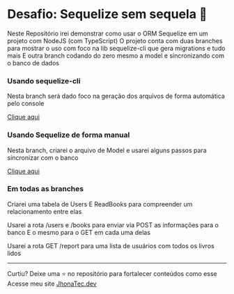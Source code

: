 # Desafio: Sequelize sem sequela 🤯

 Neste Repositório irei demonstrar como usar o ORM Sequelize em um projeto com NodeJS (com TypeScript)
 O projeto conta com duas branches para mostrar o uso com foco na lib sequelize-cli que gera migrations e tudo mais
 E outra branch codando do zero mesmo a model e sincronizando com o banco de dados

 ### Usando sequelize-cli
Nesta branch será dado foco na geração dos arquivos de forma automática pelo console

[Clique aqui](https://github.com/jhonatec-dev/desafio-sequelize/tree/sequelize-cli)

### Usando Sequelize de forma manual
Nesta branch, criarei o arquivo de Model e usarei alguns passos para sincronizar com o banco

[Clique aqui](https://github.com/jhonatec-dev/desafio-sequelize/tree/manual)

### Em todas as branches
Criarei uma tabela de Users
E ReadBooks para compreender um relacionamento entre elas

Usarei a rota /users e /books para enviar via POST as informações para o banco
E o mesmo para o GET em cada uma delas

Usarei a rota GET /report para uma lista de usuários com todos os livros lidos


---
Curtiu?
Deixe uma ⭐ no repositório para fortalecer conteúdos como esse
Acesse meu site [JhonaTec.dev](www.jhonatec.dev)
